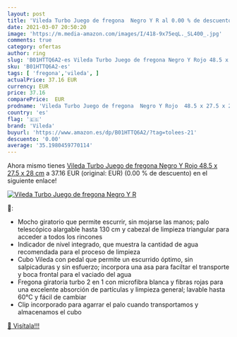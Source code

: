```yaml
---
layout: post
title: 'Vileda Turbo Juego de fregona  Negro Y R al 0.00 % de descuento'
date: 2021-03-07 20:50:20
image: 'https://m.media-amazon.com/images/I/418-9x75eqL._SL400_.jpg'
comments: true
category: ofertas
author: ring
slug: 'B01HTTQ6A2-es Vileda Turbo Juego de fregona Negro Y Rojo 48.5 x 27.5 x...'
sku: 'B01HTTQ6A2-es'
tags: [ 'fregona','vileda', ]
actualPrice: 37.16 EUR
currency: EUR
price: 37.16
comparePrice:  EUR
prodname: 'Vileda Turbo Juego de fregona  Negro Y Rojo  48.5 x 27.5 x 28 cm'
country: 'es'
flag: '🇪🇸'
brand: 'Vileda'
buyurl: 'https://www.amazon.es/dp/B01HTTQ6A2/?tag=tolees-21'
descuento: '0.00'
average: '35.1980459770114'
---
```


Ahora mismo tienes [Vileda Turbo Juego de fregona  Negro Y Rojo  48.5 x 27.5 x 28 cm](https://www.amazon.es/dp/B01HTTQ6A2/?tag=tolees-21) a 37.16 EUR (original:  EUR) (0.00 %  de descuento) en el siguiente enlace!

[![Vileda Turbo Juego de fregona  Negro Y R](https://m.media-amazon.com/images/I/418-9x75eqL._SL400_.jpg)](https://www.amazon.es/dp/B01HTTQ6A2/?tag=tolees-21)

🔎:

- Mocho giratorio que permite escurrir, sin mojarse las manos; palo telescópico alargable hasta 130 cm y cabezal de limpieza triangular para acceder a todos los rincones
- Indicador de nivel integrado, que muestra la cantidad de agua recomendada para el proceso de limpieza
- Cubo Vileda con pedal que permite un escurrido óptimo, sin salpicaduras y sin esfuerzo; incorpora una asa para faciltar el transporte y boca frontal para el vaciado del agua
- Fregona giratoria turbo 2 en 1 con microfibra blanca y fibras rojas para una excelente absorción de partículas y limpieza general; lavable hasta 60°C y fácil de cambiar
- Clip incorporado para agarrar el palo cuando transportamos y almacenamos el cubo

[🛒 Visítala!!!](https://www.amazon.es/dp/B01HTTQ6A2/?tag=tolees-21)
